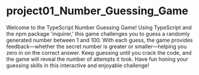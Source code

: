 # project01_Number_Guessing_Game
Welcome to the TypeScript Number Guessing Game! Using TypeScript and the npm package 'inquirer,' this game challenges you to guess a randomly generated number between 1 and 100. With each guess, the game provides feedback—whether the secret number is greater or smaller—helping you zero in on the correct answer. Keep guessing until you crack the code, and the game will reveal the number of attempts it took. Have fun honing your guessing skills in this interactive and enjoyable challenge!
